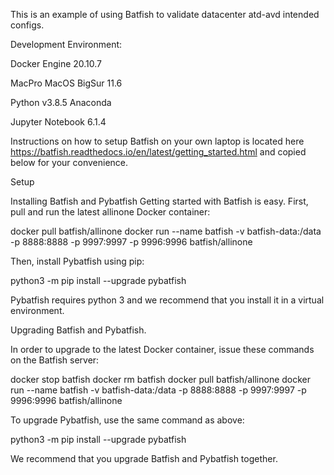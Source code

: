 This is an example of using Batfish to validate datacenter atd-avd intended configs.

Development Environment:

Docker Engine 20.10.7

MacPro MacOS BigSur 11.6

Python v3.8.5 Anaconda

Jupyter Notebook 6.1.4

Instructions on how to setup Batfish on your own laptop is located here https://batfish.readthedocs.io/en/latest/getting_started.html and copied below for your convenience.

Setup

Installing Batfish and Pybatfish
Getting started with Batfish is easy. First, pull and run the latest allinone Docker container:

docker pull batfish/allinone
docker run --name batfish -v batfish-data:/data -p 8888:8888 -p 9997:9997 -p 9996:9996 batfish/allinone

Then, install Pybatfish using pip:

python3 -m pip install --upgrade pybatfish

Pybatfish requires python 3 and we recommend that you install it in a virtual environment.

Upgrading Batfish and Pybatfish.

In order to upgrade to the latest Docker container, issue these commands on the Batfish server:

docker stop batfish
docker rm batfish
docker pull batfish/allinone
docker run --name batfish -v batfish-data:/data -p 8888:8888 -p 9997:9997 -p 9996:9996 batfish/allinone

To upgrade Pybatfish, use the same command as above:

python3 -m pip install --upgrade pybatfish

We recommend that you upgrade Batfish and Pybatfish together.
